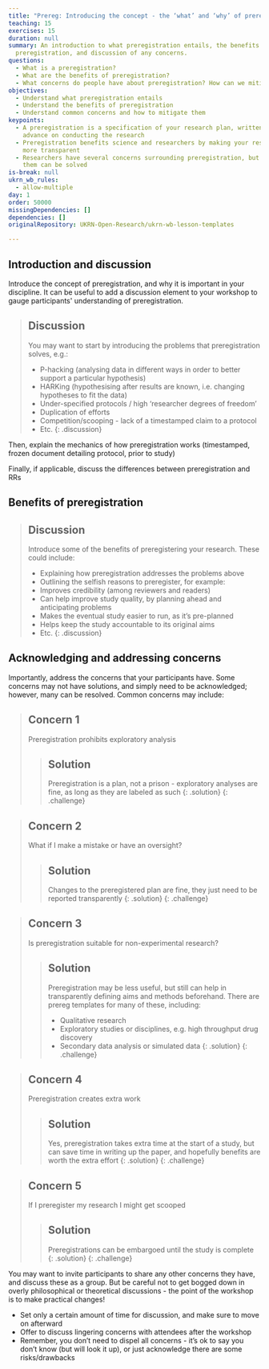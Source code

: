 ```yaml
---
title: "Prereg: Introducing the concept - the ‘what’ and ‘why’ of preregistration"
teaching: 15
exercises: 15
duration: null
summary: An introduction to what preregistration entails, the benefits of
  preregistration, and discussion of any concerns.
questions:
  - What is a preregistration?
  - What are the benefits of preregistration?
  - What concerns do people have about preregistration? How can we mitigate them?
objectives:
  - Understand what preregistration entails
  - Understand the benefits of preregistration
  - Understand common concerns and how to mitigate them
keypoints:
  - A preregistration is a specification of your research plan, written in
    advance on conducting the research
  - Preregistration benefits science and researchers by making your research
    more transparent
  - Researchers have several concerns surrounding preregistration, but many of
    them can be solved
is-break: null
ukrn_wb_rules:
  - allow-multiple
day: 1
order: 50000
missingDependencies: []
dependencies: []
originalRepository: UKRN-Open-Research/ukrn-wb-lesson-templates

---
```

## Introduction and discussion
Introduce the concept of preregistration, and why it is important in your discipline. It can be useful to add a discussion element to your workshop to gauge participants' understanding of preregistration.

> ## Discussion
> You may want to start by introducing the problems that preregistration solves, e.g.:
> - P-hacking (analysing data in different ways in order to better support a particular hypothesis)
> - HARKing (hypothesising after results are known, i.e. changing hypotheses to fit the data)
> - Under-specified protocols / high ‘researcher degrees of freedom’
> - Duplication of efforts
> - Competition/scooping - lack of a timestamped claim to a protocol
> - Etc.
{: .discussion}

Then, explain the mechanics of how preregistration works (timestamped, frozen document detailing protocol, prior to study)

Finally, if applicable, discuss the differences between preregistration and RRs

## Benefits of preregistration 

> ## Discussion
> Introduce some of the benefits of preregistering your research. These could include:
> - Explaining how preregistration addresses the problems above
> - Outlining the selfish reasons to preregister, for example:
> - Improves credibility (among reviewers and readers)
> - Can help improve study quality, by planning ahead and anticipating problems
> - Makes the eventual study easier to run, as it’s pre-planned
> - Helps keep the study accountable to its original aims 
> - Etc.
{: .discussion}

## Acknowledging and addressing concerns
Importantly, address the concerns that your participants have. Some concerns may not have solutions, and simply need to be acknowledged; however, many can be resolved. Common concerns may include:

> ## Concern 1
> Preregistration prohibits exploratory analysis
> > ## Solution
> > Preregistration is a plan, not a prison - exploratory analyses are fine, as long as they are labeled as such
> {: .solution}
{: .challenge}

> ## Concern 2
> What if I make a mistake or have an oversight?
> > ## Solution
> > Changes to the preregistered plan are fine, they just need to be reported transparently
> {: .solution}
{: .challenge}

> ## Concern 3
> Is preregistration suitable for non-experimental research?
> > ## Solution
> > Preregistration may be less useful, but still can help in transparently defining aims and methods beforehand. There are prereg templates for many of these, including:
> > - Qualitative research 
> > - Exploratory studies or disciplines, e.g. high throughput drug discovery 
> > - Secondary data analysis or simulated data
> {: .solution}
{: .challenge}

> ## Concern 4
> Preregistration creates extra work
> > ## Solution
> > Yes, preregistration takes extra time at the start of a study, but can save time in writing up the paper, and hopefully benefits are worth the extra effort
> {: .solution}
{: .challenge}

> ## Concern 5
> If I preregister my research I might get scooped
> > ## Solution
> > Preregistrations can be embargoed until the study is complete
> {: .solution}
{: .challenge}

You may want to invite participants to share any other concerns they have, and discuss these as a group. But be careful not to get bogged down in overly philosophical or theoretical discussions - the point of the workshop is to make practical changes!
- Set only a certain amount of time for discussion, and make sure to move on afterward
- Offer to discuss lingering concerns with attendees after the workshop
- Remember, you don’t need to dispel all concerns - it’s ok to say you don’t know (but will look it up), or just acknowledge there are some risks/drawbacks

